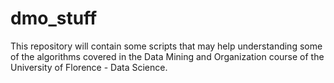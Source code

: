 # dmo_stuff
This repository will contain some scripts that may help understanding some of the algorithms covered in the Data Mining and Organization course of the University of Florence - Data Science.

